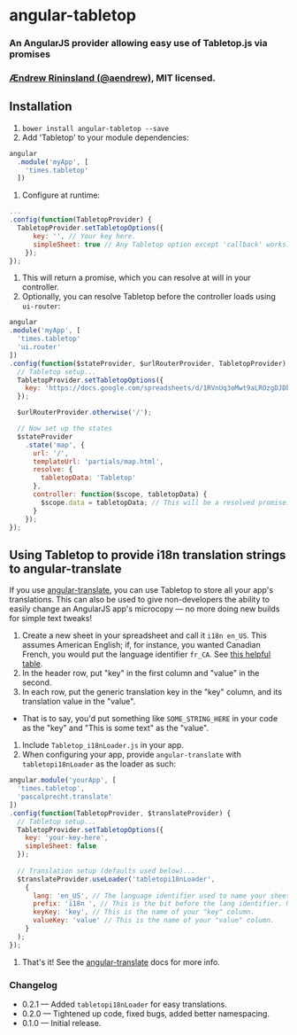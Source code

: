 # angular-tabletop
### An AngularJS provider allowing easy use of Tabletop.js via promises
### [Ændrew Rininsland (@aendrew)](http://www.twitter.com/aendrew), MIT licensed.

## Installation

1. `bower install angular-tabletop --save`
1. Add 'Tabletop' to your module dependencies:
  ```javascript
  angular
    .module('myApp', [
      'times.tabletop'
    ])
  ```
1. Configure at runtime:
  ```javascript
  ...
  .config(function(TabletopProvider) {
    TabletopProvider.setTabletopOptions({
        key: '', // Your key here.
        simpleSheet: true // Any Tabletop option except 'callback' works.
      });
  });
  ```
1. This will return a promise, which you can resolve at will in your controller.
1. Optionally, you can resolve Tabletop before the controller loads using `ui-router`:
  ```javascript
  angular
  .module('myApp', [
    'times.tabletop'
    'ui.router'
  ])
  .config(function($stateProvider, $urlRouterProvider, TabletopProvider) {
    // Tabletop setup...
    TabletopProvider.setTabletopOptions({
      key: 'https://docs.google.com/spreadsheets/d/1RVnUq3oMwt9aLROzgDJDbPlacjzWkOnx8pzzvX4Lcw4/pubhtml',
    });

    $urlRouterProvider.otherwise('/');

    // Now set up the states
    $stateProvider
      .state('map', {
        url: '/',
        templateUrl: 'partials/map.html',
        resolve: {
          tabletopData: 'Tabletop'
        },
        controller: function($scope, tabletopData) {
          $scope.data = tabletopData; // This will be a resolved promise!
        }
      });
  });

  ```

## Using Tabletop to provide i18n translation strings to angular-translate

If you use [angular-translate](https://github.com/angular-translate/angular-translate), you can use Tabletop to store all your app's translations. This can also be used to give non-developers the ability to easily change an AngularJS app's microcopy — no more doing new builds for simple text tweaks!

1. Create a new sheet in your spreadsheet and call it `i18n en_US`. This assumes American English; if, for instance, you wanted Canadian French, you would put the language identifier `fr_CA`. See [this helpful table](http://www.i18nguy.com/unicode/language-identifiers.html).
1. In the header row, put "key" in the first column and "value" in the second.
1. In each row, put the generic translation key in the "key" column, and its translation value in the "value".
  * That is to say, you'd put something like `SOME_STRING_HERE` in your code as the "key" and "This is some text" as the "value".
1. Include `Tabletop_i18nLoader.js` in your app.
1. When configuring your app, provide `angular-translate` with `tabletopi18nLoader` as the loader as such:
  ```javascript
  angular.module('yourApp', [
    'times.tabletop', 
    'pascalprecht.translate'
  ])
  .config(function(TabletopProvider, $translateProvider) {
    // Tabletop setup...
    TabletopProvider.setTabletopOptions({
      key: 'your-key-here',
      simpleSheet: false
    });
    
    // Translation setup (defaults used below)...
    $translateProvider.useLoader('tabletopi18nLoader', 
      {
        lang: 'en_US', // The language identifier used to name your sheet.
        prefix: 'i18n ', // This is the bit before the lang identifier. Note the space.
        keyKey: 'key', // This is the name of your "key" column.
        valueKey: 'value' // This is the name of your "value" column.
      }
    );
  });
  
  ```
1. That's it! See the [angular-translate](https://angular-translate.github.io/)
 docs for more info.

### Changelog

* 0.2.1 — Added `tabletopi18nLoader` for easy translations.
* 0.2.0 — Tightened up code, fixed bugs, added better namespacing.
* 0.1.0 — Initial release.
